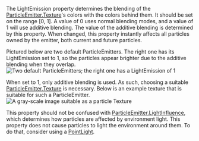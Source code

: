 The LightEmission property determines the blending of the [ParticleEmitter.Texture](https://developer.roblox.com/en-us/api-reference/property/ParticleEmitter/Texture)'s colors with the colors behind them. It should be set on the range \[0, 1\]. A value of 0 uses normal blending modes, and a value of 1 will use additive blending. The value of the additive blending is determined by this property. When changed, this property instantly affects all particles owned by the emitter, both current and future particles.

Pictured below are two default ParticleEmitters. The right one has its LightEmission set to 1, so the particles appear brighter due to the additive blending when they overlap.  
![Two default ParticleEmitters; the right one has a LightEmission of 1](https://developer.roblox.com/assets/bltfaa542eee7781432/ParticleEmitter_LightEmission.png)

When set to 1, only additive blending is used. As such, choosing a suitable [ParticleEmitter.Texture](https://developer.roblox.com/en-us/api-reference/property/ParticleEmitter/Texture) is necessary. Below is an example texture that is suitable for such a ParticleEmitter.  
![A gray-scale image suitable as a particle Texture](https://developer.roblox.com/assets/bltf793b94e42b0b6bf/aura.png)

This property should not be confused with [ParticleEmitter.LightInfluence](https://developer.roblox.com/en-us/api-reference/property/ParticleEmitter/LightInfluence), which determines how particles are affected by environment light. This property does not cause particles to light the environment around them. To do that, consider using a [PointLight](https://developer.roblox.com/en-us/api-reference/class/PointLight).